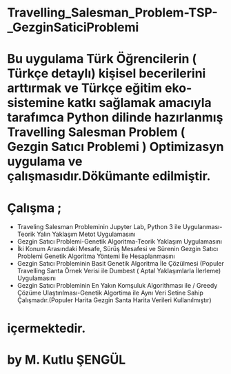 # Travelling_Salesman_Problem-TSP-_GezginSaticiProblemi
# Bu uygulama Türk Öğrencilerin ( Türkçe detaylı) kişisel becerilerini arttırmak ve Türkçe eğitim eko-sistemine katkı sağlamak amacıyla tarafımca Python dilinde hazırlanmış Travelling Salesman Problem ( Gezgin Satıcı Problemi ) Optimizasyn uygulama ve çalışmasıdır.Dökümante edilmiştir.
# Çalışma ;
 - Traveling Salesman Probleminin Jupyter Lab, Python 3 ile Uygulanması-Teorik Yalın Yaklaşım Metot Uygulamasını
 - Gezgin Satıcı Problemi-Genetik Algoritma-Teorik Yaklaşım Uygulamasını
 - İki Konum Arasındaki Mesafe, Sürüş Mesafesi ve Sürenin Gezgin Satıcı Problemi Genetik Algoritma Yöntemi İle Hesaplanmasını
 - Gezgin Satıcı Probleminin Basit Genetik Algoritma İle Çözülmesi (Populer Travelling Santa Örnek Verisi ile Dumbest ( Aptal Yaklaşımlarla İlerleme) Uygulamasını
 - Gezgin Satıcı Probleminin En Yakın Komşuluk Algorithması ile / Greedy Çözüme Ulaştırılması-Genetik Algortima ile Aynı Veri Setine Sahip Çalışmadır.(Populer Harita Gezgin Santa Harita Verileri Kullanılmıştır)   
# içermektedir.
# by M. Kutlu ŞENGÜL
 
 
